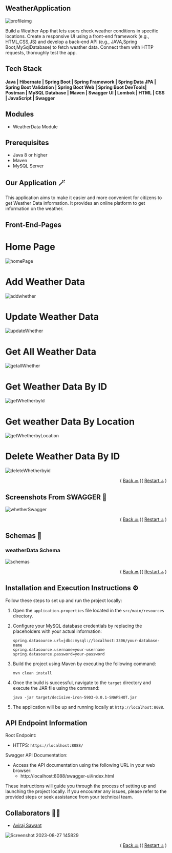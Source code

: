 ## WeatherApplication
<a name="start"></a> 
![profileimg](https://github.com/Sawantaviraj2/WeatherApplication/assets/121309811/990ff56e-d64f-444a-9bdb-0fc1bd5339b4)

Build a Weather App that lets users check weather conditions in specific locations. Create a responsive UI using a front-end framework (e.g., HTML,CSS,JS) and develop a back-end API (e.g., JAVA,Spring Boot,MySqlDatabase) to fetch weather data. Connect them with HTTP requests, thoroughly test the app.

## Tech Stack

#### Java | Hibernate | Spring Boot | Spring Framework | Spring Data JPA | Spring Boot Validation | Spring Boot Web | Spring Boot DevTools| Postman | MySQL Database | Maven | Swagger UI | Lombok | HTML | CSS | JavaScript | Swagger

## Modules 
- WeatherData Module

## Prerequisites

- Java 8 or higher
- Maven
- MySQL Server

## Our Application 🪄

This application aims to make it easier and more convenient for citizens to get Weather Data information. It provides an online platform to get information on the weather. 
<a name="back1"></a> 

## Front-End-Pages

# Home Page
![homePage](https://github.com/Sawantaviraj2/WeatherApplication/assets/121309811/89ed4973-a83e-449f-b003-163b2f86ec2a)

# Add Weather Data
![addwhether](https://github.com/Sawantaviraj2/WeatherApplication/assets/121309811/606b050a-1de3-4170-b3e1-4335c36f5ecc)

# Update Weather Data
![updateWhether](https://github.com/Sawantaviraj2/WeatherApplication/assets/121309811/c4121f35-9798-4d41-8491-05214bb2dede)

# Get All Weather Data
![getallWhether](https://github.com/Sawantaviraj2/WeatherApplication/assets/121309811/77621008-cc72-4edc-8712-9366a6b3f412)

# Get Weather Data By ID
![getWhetherbyId](https://github.com/Sawantaviraj2/WeatherApplication/assets/121309811/2127650d-a4e6-4f11-bb35-cc6cacbbc421)

# Get weather Data By Location
![getWhetherbyLocation](https://github.com/Sawantaviraj2/WeatherApplication/assets/121309811/832754be-0b6c-4d35-8966-12b155f04c0d)

# Delete Weather Data By ID
![deleteWhetherbyid](https://github.com/Sawantaviraj2/WeatherApplication/assets/121309811/a0824562-90d5-4c3b-b9a6-8e54ca2fe341)


 <p align="right">( <a href="#start">Back 🔙</a> )( <a href="#start">Restart 🔝</a> )</p>
 
## Screenshots From SWAGGER 📸

![whetherSwagger](https://github.com/Sawantaviraj2/WeatherApplication/assets/121309811/4b8c3b31-cacf-4077-abca-e38e9f45be42)

<a name="back2"></a> 
 <p align="right">( <a href="#back1">Back 🔙</a> )( <a href="#start">Restart 🔝</a> )</p>
 
## Schemas 📌

### weatherData Schema
![schemas](https://github.com/Sawantaviraj2/WeatherApplication/assets/121309811/d9c0801f-b035-48bd-97d7-bcc0ece33f1c)


<a name="back3"></a> 
 <p align="right">( <a href="#back2">Back 🔙</a> )( <a href="#start">Restart 🔝</a> )</p>
 
## Installation and Execution Instructions ⚙️

Follow these steps to set up and run the project locally:

1. Open the `application.properties` file located in the `src/main/resources` directory.

2. Configure your MySQL database credentials by replacing the placeholders with your actual information:
   
   ```properties
   spring.datasource.url=jdbc:mysql://localhost:3306/your-database-name
   spring.datasource.username=your-username
   spring.datasource.password=your-password
   ```

3. Build the project using Maven by executing the following command:
   
   ```
   mvn clean install
   ```

4. Once the build is successful, navigate to the `target` directory and execute the JAR file using the command:
   
   ```
   java -jar target/decisive-iron-5903-0.0.1-SNAPSHOT.jar
   ```

5. The application will be up and running locally at `http://localhost:8088`.

## API Endpoint Information 

Root Endpoint:
- HTTPS: `https://localhost:8088/`

Swagger API Documentation:
- Access the API documentation using the following URL in your web browser:
  - http://localhost:8088/swagger-ui/index.html

These instructions will guide you through the process of setting up and launching the project locally. If you encounter any issues, please refer to the provided steps or seek assistance from your technical team.

## Collaborators 👨‍💻

- [Aviraj Sawant](https://github.com/Sawantaviraj2)

![Screenshot 2023-08-27 145829](https://github.com/Sawantaviraj2/honest-wing-5796/assets/115460278/7478246f-6aa3-43a0-b15a-d6edeb68d25d)
 <p align="right">( <a href="#back3">Back 🔙</a> )( <a href="#start">Restart 🔝</a> )</p>


